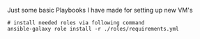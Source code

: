 Just some basic Playbooks I have made for setting up new VM's


``` shell
# install needed roles via following command
ansible-galaxy role install -r ./roles/requirements.yml
```

